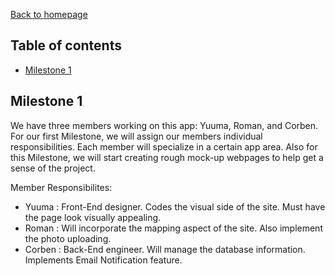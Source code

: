 [Back to homepage](index.html)

## Table of contents

* [Milestone 1](#Milestone-1)

## Milestone 1 

We have three members working on this app: Yuuma, Roman, and Corben. For our first Milestone, we will assign our members individual responsibilities. Each member will specialize in a certain app area. Also for this Milestone, we will start creating rough mock-up webpages to help get a sense of the project.

Member Responsibilites:

* Yuuma : Front-End designer. Codes the visual side of the site. Must have the page look visually appealing.
* Roman : Will incorporate the mapping aspect of the site. Also implement the photo uploading.
* Corben : Back-End engineer. Will manage the database information. Implements Email Notification feature.
